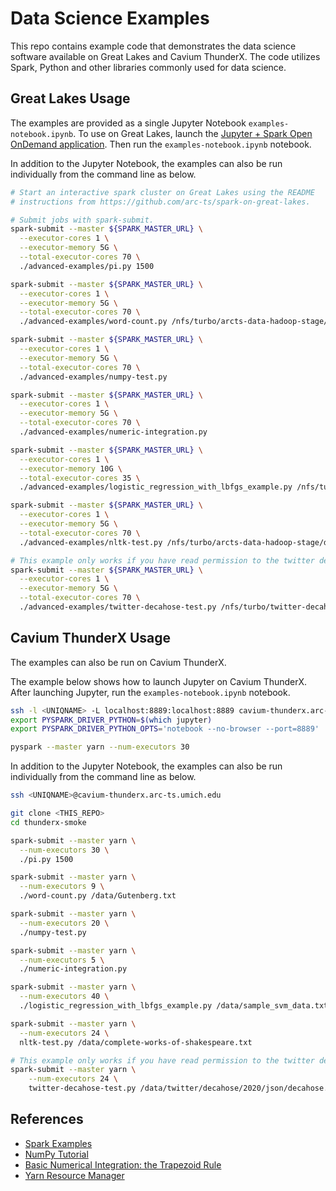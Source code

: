 # Data Science Examples

This repo contains example code that demonstrates the data science software available on Great Lakes and Cavium ThunderX. The code utilizes Spark, Python and other libraries commonly used for data science.

## Great Lakes Usage

The examples are provided as a single Jupyter Notebook `examples-notebook.ipynb`. To use on Great Lakes, launch the [Jupyter + Spark Open OnDemand application](https://greatlakes.arc-ts.umich.edu/). Then run the `examples-notebook.ipynb` notebook.

In addition to the Jupyter Notebook, the examples can also be run individually from the command line as below.

```bash
# Start an interactive spark cluster on Great Lakes using the README
# instructions from https://github.com/arc-ts/spark-on-great-lakes.

# Submit jobs with spark-submit.
spark-submit --master ${SPARK_MASTER_URL} \
  --executor-cores 1 \
  --executor-memory 5G \
  --total-executor-cores 70 \
  ./advanced-examples/pi.py 1500

spark-submit --master ${SPARK_MASTER_URL} \
  --executor-cores 1 \
  --executor-memory 5G \
  --total-executor-cores 70 \
  ./advanced-examples/word-count.py /nfs/turbo/arcts-data-hadoop-stage/data/Gutenberg.txt

spark-submit --master ${SPARK_MASTER_URL} \
  --executor-cores 1 \
  --executor-memory 5G \
  --total-executor-cores 70 \
  ./advanced-examples/numpy-test.py

spark-submit --master ${SPARK_MASTER_URL} \
  --executor-cores 1 \
  --executor-memory 5G \
  --total-executor-cores 70 \
  ./advanced-examples/numeric-integration.py

spark-submit --master ${SPARK_MASTER_URL} \
  --executor-cores 1 \
  --executor-memory 10G \
  --total-executor-cores 35 \
  ./advanced-examples/logistic_regression_with_lbfgs_example.py /nfs/turbo/arcts-data-hadoop-stage/data/sample_svm_data.txt

spark-submit --master ${SPARK_MASTER_URL} \
  --executor-cores 1 \
  --executor-memory 5G \
  --total-executor-cores 70 \
  ./advanced-examples/nltk-test.py /nfs/turbo/arcts-data-hadoop-stage/data/complete-works-of-shakespeare.txt

# This example only works if you have read permission to the twitter decahose on Great Lakes.
spark-submit --master ${SPARK_MASTER_URL} \
  --executor-cores 1 \
  --executor-memory 5G \
  --total-executor-cores 70 \
  ./advanced-examples/twitter-decahose-test.py /nfs/turbo/twitter-decahose/decahose/raw/decahose.2020-05-25.p1.bz2
```

## Cavium ThunderX Usage

The examples can also be run on Cavium ThunderX.

The example below shows how to launch Jupyter on Cavium ThunderX. After launching Jupyter, run the `examples-notebook.ipynb` notebook.

```bash
ssh -l <UNIQNAME> -L localhost:8889:localhost:8889 cavium-thunderx.arc-ts.umich.edu
export PYSPARK_DRIVER_PYTHON=$(which jupyter)
export PYSPARK_DRIVER_PYTHON_OPTS='notebook --no-browser --port=8889'

pyspark --master yarn --num-executors 30
```

In addition to the Jupyter Notebook, the examples can also be run individually from the command line as below.

```bash
ssh <UNIQNAME>@cavium-thunderx.arc-ts.umich.edu

git clone <THIS_REPO>
cd thunderx-smoke

spark-submit --master yarn \
  --num-executors 30 \
  ./pi.py 1500

spark-submit --master yarn \
  --num-executors 9 \
  ./word-count.py /data/Gutenberg.txt

spark-submit --master yarn \
  --num-executors 20 \
  ./numpy-test.py

spark-submit --master yarn \
  --num-executors 5 \
  ./numeric-integration.py

spark-submit --master yarn \
  --num-executors 40 \
  ./logistic_regression_with_lbfgs_example.py /data/sample_svm_data.txt

spark-submit --master yarn \
  --num-executors 24 \
  nltk-test.py /data/complete-works-of-shakespeare.txt

# This example only works if you have read permission to the twitter decahose on ThunderX.
spark-submit --master yarn \
    --num-executors 24 \
    twitter-decahose-test.py /data/twitter/decahose/2020/json/decahose.2020-05-25.p1.bz2.json
```

## References

- [Spark Examples](https://spark.apache.org/examples.html)
- [NumPy Tutorial](https://cs231n.github.io/python-numpy-tutorial/)
- [Basic Numerical Integration: the Trapezoid Rule](https://nbviewer.jupyter.org/github/ipython/ipython/blob/master/examples/IPython%20Kernel/Trapezoid%20Rule.ipynb)
- [Yarn Resource Manager](https://docs.anaconda.com/anaconda-cluster/howto/spark-yarn/)
